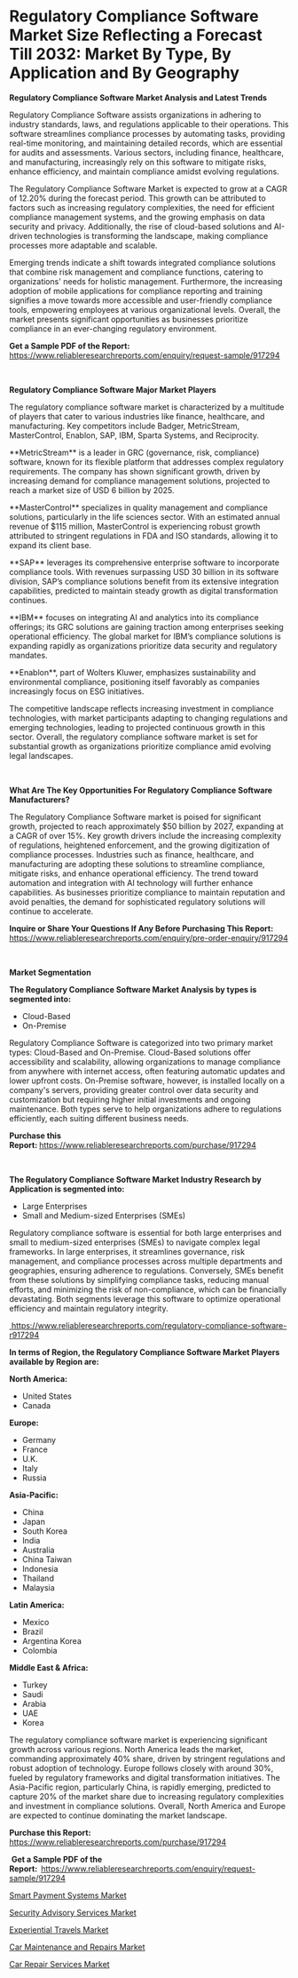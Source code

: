 <p><h1>Regulatory Compliance Software Market Size Reflecting a Forecast Till 2032: Market By Type, By Application and By Geography</h1></p><p><strong>Regulatory Compliance Software Market Analysis and Latest Trends</strong></p>
<p><p>Regulatory Compliance Software assists organizations in adhering to industry standards, laws, and regulations applicable to their operations. This software streamlines compliance processes by automating tasks, providing real-time monitoring, and maintaining detailed records, which are essential for audits and assessments. Various sectors, including finance, healthcare, and manufacturing, increasingly rely on this software to mitigate risks, enhance efficiency, and maintain compliance amidst evolving regulations.</p><p>The Regulatory Compliance Software Market is expected to grow at a CAGR of 12.20% during the forecast period. This growth can be attributed to factors such as increasing regulatory complexities, the need for efficient compliance management systems, and the growing emphasis on data security and privacy. Additionally, the rise of cloud-based solutions and AI-driven technologies is transforming the landscape, making compliance processes more adaptable and scalable. </p><p>Emerging trends indicate a shift towards integrated compliance solutions that combine risk management and compliance functions, catering to organizations' needs for holistic management. Furthermore, the increasing adoption of mobile applications for compliance reporting and training signifies a move towards more accessible and user-friendly compliance tools, empowering employees at various organizational levels. Overall, the market presents significant opportunities as businesses prioritize compliance in an ever-changing regulatory environment.</p></p>
<p><strong>Get a Sample PDF of the Report:&nbsp;</strong> <a href="https://www.reliableresearchreports.com/enquiry/request-sample/917294?utm_campaign=31&utm_medium=2&utm_source=Github&utm_content=ia&utm_term=05032025&utm_id=regulatory-compliance-software">https://www.reliableresearchreports.com/enquiry/request-sample/917294</a></p>
<p>&nbsp;</p>
<p><strong>Regulatory Compliance Software Major Market Players</strong></p>
<p><p>The regulatory compliance software market is characterized by a multitude of players that cater to various industries like finance, healthcare, and manufacturing. Key competitors include Badger, MetricStream, MasterControl, Enablon, SAP, IBM, Sparta Systems, and Reciprocity. </p><p>**MetricStream** is a leader in GRC (governance, risk, compliance) software, known for its flexible platform that addresses complex regulatory requirements. The company has shown significant growth, driven by increasing demand for compliance management solutions, projected to reach a market size of USD 6 billion by 2025. </p><p>**MasterControl** specializes in quality management and compliance solutions, particularly in the life sciences sector. With an estimated annual revenue of $115 million, MasterControl is experiencing robust growth attributed to stringent regulations in FDA and ISO standards, allowing it to expand its client base.</p><p>**SAP** leverages its comprehensive enterprise software to incorporate compliance tools. With revenues surpassing USD 30 billion in its software division, SAP’s compliance solutions benefit from its extensive integration capabilities, predicted to maintain steady growth as digital transformation continues.</p><p>**IBM** focuses on integrating AI and analytics into its compliance offerings; its GRC solutions are gaining traction among enterprises seeking operational efficiency. The global market for IBM’s compliance solutions is expanding rapidly as organizations prioritize data security and regulatory mandates.</p><p>**Enablon**, part of Wolters Kluwer, emphasizes sustainability and environmental compliance, positioning itself favorably as companies increasingly focus on ESG initiatives. </p><p>The competitive landscape reflects increasing investment in compliance technologies, with market participants adapting to changing regulations and emerging technologies, leading to projected continuous growth in this sector. Overall, the regulatory compliance software market is set for substantial growth as organizations prioritize compliance amid evolving legal landscapes.</p></p>
<p>&nbsp;</p>
<p><strong>What Are The Key Opportunities For Regulatory Compliance Software Manufacturers?</strong></p>
<p><p>The Regulatory Compliance Software market is poised for significant growth, projected to reach approximately $50 billion by 2027, expanding at a CAGR of over 15%. Key growth drivers include the increasing complexity of regulations, heightened enforcement, and the growing digitization of compliance processes. Industries such as finance, healthcare, and manufacturing are adopting these solutions to streamline compliance, mitigate risks, and enhance operational efficiency. The trend toward automation and integration with AI technology will further enhance capabilities. As businesses prioritize compliance to maintain reputation and avoid penalties, the demand for sophisticated regulatory solutions will continue to accelerate.</p></p>
<p><strong>Inquire or Share Your Questions If Any Before Purchasing This Report:</strong> <a href="https://www.reliableresearchreports.com/enquiry/pre-order-enquiry/917294?utm_campaign=31&utm_medium=2&utm_source=Github&utm_content=ia&utm_term=05032025&utm_id=regulatory-compliance-software">https://www.reliableresearchreports.com/enquiry/pre-order-enquiry/917294</a></p>
<p>&nbsp;</p>
<p><strong>Market Segmentation</strong></p>
<p><strong>The Regulatory Compliance Software Market Analysis by types is segmented into:</strong></p>
<p><ul><li>Cloud-Based</li><li>On-Premise</li></ul></p>
<p><p>Regulatory Compliance Software is categorized into two primary market types: Cloud-Based and On-Premise. Cloud-Based solutions offer accessibility and scalability, allowing organizations to manage compliance from anywhere with internet access, often featuring automatic updates and lower upfront costs. On-Premise software, however, is installed locally on a company's servers, providing greater control over data security and customization but requiring higher initial investments and ongoing maintenance. Both types serve to help organizations adhere to regulations efficiently, each suiting different business needs.</p></p>
<p><strong>Purchase this Report:&nbsp;</strong><a href="https://www.reliableresearchreports.com/purchase/917294?utm_campaign=31&utm_medium=2&utm_source=Github&utm_content=ia&utm_term=05032025&utm_id=regulatory-compliance-software">https://www.reliableresearchreports.com/purchase/917294</a></p>
<p>&nbsp;</p>
<p><strong>The Regulatory Compliance Software Market Industry Research by Application is segmented into:</strong></p>
<p><ul><li>Large Enterprises</li><li>Small and Medium-sized Enterprises (SMEs)</li></ul></p>
<p><p>Regulatory compliance software is essential for both large enterprises and small to medium-sized enterprises (SMEs) to navigate complex legal frameworks. In large enterprises, it streamlines governance, risk management, and compliance processes across multiple departments and geographies, ensuring adherence to regulations. Conversely, SMEs benefit from these solutions by simplifying compliance tasks, reducing manual efforts, and minimizing the risk of non-compliance, which can be financially devastating. Both segments leverage this software to optimize operational efficiency and maintain regulatory integrity.</p></p>
<p><a href="https://www.reliableresearchreports.com/regulatory-compliance-software-r917294?utm_campaign=31&utm_medium=2&utm_source=Github&utm_content=ia&utm_term=05032025&utm_id=regulatory-compliance-software">&nbsp;https://www.reliableresearchreports.com/regulatory-compliance-software-r917294</a></p>
<p><strong>In terms of Region, the Regulatory Compliance Software Market Players available by Region are:</strong></p>
<p>
    <p> <strong> North America: </strong>
        <ul>
            <li>United States</li>
            <li>Canada</li>
        </ul>
        </p> 
    <p> <strong> Europe: </strong>
        <ul>
            <li>Germany</li>
            <li>France</li>
            <li>U.K.</li>
            <li>Italy</li>
            <li>Russia</li>
        </ul>
        </p> 
    <p> <strong> Asia-Pacific: </strong>
        <ul>
            <li>China</li>
            <li>Japan</li>
            <li>South Korea</li>
            <li>India</li>
            <li>Australia</li>
            <li>China Taiwan</li>
            <li>Indonesia</li>
            <li>Thailand</li>
            <li>Malaysia</li>
        </ul>
        </p> 
    <p> <strong> Latin America: </strong>
        <ul>
            <li>Mexico</li>
            <li>Brazil</li>
            <li>Argentina Korea</li>
            <li>Colombia</li>
        </ul>
        </p> 
    <p> <strong> Middle East & Africa: </strong>
        <ul>
            <li>Turkey</li>
            <li>Saudi</li>
            <li>Arabia</li>
            <li>UAE</li>
            <li>Korea</li>
        </ul>
    </p>
    </p>
<p><p>The regulatory compliance software market is experiencing significant growth across various regions. North America leads the market, commanding approximately 40% share, driven by stringent regulations and robust adoption of technology. Europe follows closely with around 30%, fueled by regulatory frameworks and digital transformation initiatives. The Asia-Pacific region, particularly China, is rapidly emerging, predicted to capture 20% of the market share due to increasing regulatory complexities and investment in compliance solutions. Overall, North America and Europe are expected to continue dominating the market landscape.</p></p>
<p><strong>Purchase this Report: </strong><a href="https://www.reliableresearchreports.com/purchase/917294?utm_campaign=31&utm_medium=2&utm_source=Github&utm_content=ia&utm_term=05032025&utm_id=regulatory-compliance-software">https://www.reliableresearchreports.com/purchase/917294</a></p>
<p>&nbsp;<strong>Get a Sample PDF of the Report:&nbsp;&nbsp;</strong><a href="https://www.reliableresearchreports.com/enquiry/request-sample/917294?utm_campaign=31&utm_medium=2&utm_source=Github&utm_content=ia&utm_term=05032025&utm_id=regulatory-compliance-software">https://www.reliableresearchreports.com/enquiry/request-sample/917294</a></p>
<p><strong></strong></p>
<p><p><a href="https://github.com/trossdushi7u/Market-Research-Report-List-1/blob/main/smart-payment-systems-market.md?utm_campaign=31&utm_medium=2&utm_source=Github&utm_content=ia&utm_term=05032025&utm_id=regulatory-compliance-software">Smart Payment Systems Market</a></p><p><a href="https://github.com/jhoonatsev/Market-Research-Report-List-1/blob/main/security-advisory-services-market.md?utm_campaign=31&utm_medium=2&utm_source=Github&utm_content=ia&utm_term=05032025&utm_id=regulatory-compliance-software">Security Advisory Services Market</a></p><p><a href="https://github.com/abuegalawixo/Market-Research-Report-List-1/blob/main/experiential-travels-market.md?utm_campaign=31&utm_medium=2&utm_source=Github&utm_content=ia&utm_term=05032025&utm_id=regulatory-compliance-software">Experiential Travels Market</a></p><p><a href="https://github.com/godutetraeva/Market-Research-Report-List-1/blob/main/car-maintenance-and-repairs-market.md?utm_campaign=31&utm_medium=2&utm_source=Github&utm_content=ia&utm_term=05032025&utm_id=regulatory-compliance-software">Car Maintenance and Repairs Market</a></p><p><a href="https://github.com/kirstejuvet/Market-Research-Report-List-1/blob/main/car-repair-services-market.md?utm_campaign=31&utm_medium=2&utm_source=Github&utm_content=ia&utm_term=05032025&utm_id=regulatory-compliance-software">Car Repair Services Market</a></p></p>